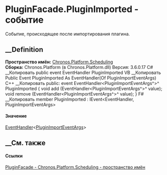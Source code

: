 # PluginFacade.PluginImported - событие
Событие, происходящее после импортирования плагина.
## __Definition
 **Пространство имён:**
[Chronos.Platform.Scheduling](N_Chronos_Platform_Scheduling.htm)  
 **Сборка:** Chronos.Platform (в Chronos.Platform.dll) Версия: 3.6.0.17
C# __Копировать
     public event EventHandler<PluginImportEventArgs> PluginImported
VB __Копировать
     Public Event PluginImported As EventHandler(Of PluginImportEventArgs)
C++ __Копировать
     public:
     event EventHandler<PluginImportEventArgs^>^ PluginImported {
    	void add (EventHandler<PluginImportEventArgs^>^ value);
    	void remove (EventHandler<PluginImportEventArgs^>^ value);
    }
F# __Копировать
     member PluginImported : IEvent<EventHandler<PluginImportEventArgs>,
        PluginImportEventArgs>
#### Значение
[EventHandler](https://learn.microsoft.com/dotnet/api/system.eventhandler-1)<[PluginImportEventArgs](T_Chronos_Platform_Scheduling_PluginImportEventArgs.htm)>
##  __См. также
#### Ссылки
[PluginFacade - ](T_Chronos_Platform_Scheduling_PluginFacade.htm)
[Chronos.Platform.Scheduling - пространство
имён](N_Chronos_Platform_Scheduling.htm)
